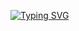 [![Typing SVG](https://readme-typing-svg.demolab.com?size=30&duration=3000&pause=1000&color=F7C000&center=true&vCenter=true&width=600&lines=UNDER+CONSTRUCTION)](https://git.io/typing-svg)

<!--
**ezy0/ezy0** is a ✨ _special_ ✨ repository because its `README.md` (this file) appears on your GitHub profile.

Here are some ideas to get you started:

- 🔭 I’m currently working on ...
- 🌱 I’m currently learning ...
- 👯 I’m looking to collaborate on ...
- 🤔 I’m looking for help with ...
- 💬 Ask me about ...
- 📫 How to reach me: ...
- 😄 Pronouns: ...
- ⚡ Fun fact: ...
-->
